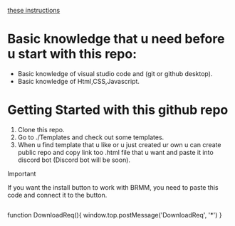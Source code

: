 [these instructions](https://github.com/anonymous-editor/BRMM/blob/main/Documentation/SOURCECODE.md)

# Basic knowledge that u need before u start with this repo:

- Basic knowledge of visual studio code and (git or github desktop).
- Basic knowledge of Html,CSS,Javascript.

# Getting Started with this github repo

1. Clone this repo.
2. Go to ./Templates and check out some templates.
3. When u find template that u like or u just created ur own u can create public repo and copy link too .html file that u want and paste it into discord bot (Discord bot will be soon).

> [!IMPORTANT]
> If you want the install button to work with BRMM, you need to paste this code and connect it to the button.
> ```
  function DownloadReq(){
        window.top.postMessage('DownloadReq', '*')
    }
 ```
